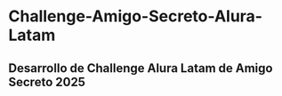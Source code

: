 # Challenge-Amigo-Secreto-Alura-Latam
 ## Desarrollo de Challenge Alura Latam de Amigo Secreto 2025
